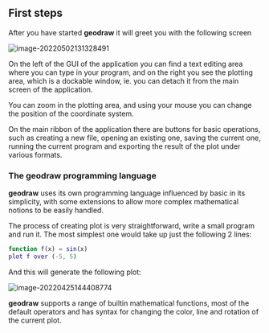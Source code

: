 ## First steps

After you have started **geodraw** it will greet you with the following screen

![image-20220502131328491](/home/fld/work/p/geodraw/help/mds/imgs/first_gui.png)

On the left of the GUI of the application you can find a text editing area where you can type in your program, and on the right you see the plotting area, which is a dockable window, ie. you can detach it from the main screen of the application.

You can zoom in the plotting area, and using your mouse you can change the position of the coordinate system.

On the main ribbon of the application there are buttons for basic operations, such as creating a new file, opening an existing one, saving the current one, running the current program and exporting the result of the plot under various formats.

### The **geodraw** programming language

**geodraw** uses its own programming language influenced by basic in its simplicity, with some extensions to allow more complex mathematical notions to be easily handled.

The process of creating plot is very straightforward, write a small program and run it. The most simplest one would take up just the following 2 lines:

```matlab
function f(x) = sin(x)
plot f over (-5, 5)
```

And this will generate the following plot:

![image-20220425144408774](/home/fld/work/p/geodraw/help/mds/imgs/main.png)

**geodraw** supports a range of builtin mathematical functions, most of the default operators and has syntax for changing the color, line and rotation of the current plot.